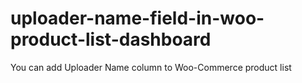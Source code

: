 # uploader-name-field-in-woo-product-list-dashboard
You can add Uploader Name column to Woo-Commerce product list
